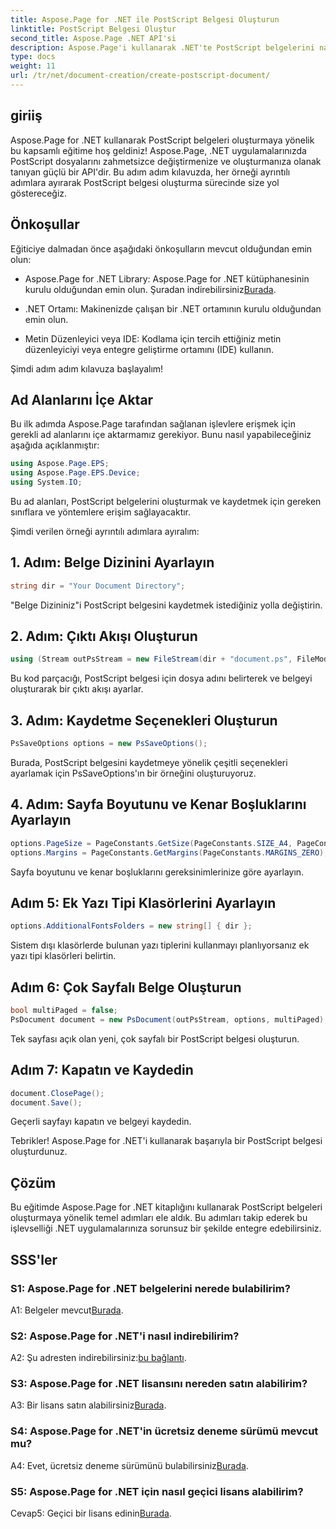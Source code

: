 ```yaml
---
title: Aspose.Page for .NET ile PostScript Belgesi Oluşturun
linktitle: PostScript Belgesi Oluştur
second_title: Aspose.Page .NET API'si
description: Aspose.Page'i kullanarak .NET'te PostScript belgelerini nasıl oluşturacağınızı öğrenin. Sorunsuz entegrasyon için adım adım kılavuzumuzu izleyin. Kitaplığı indirin ve PostScript dosyalarını zahmetsizce işlemeye başlayın.
type: docs
weight: 11
url: /tr/net/document-creation/create-postscript-document/
---
```

## giriiş

Aspose.Page for .NET kullanarak PostScript belgeleri oluşturmaya yönelik bu kapsamlı eğitime hoş geldiniz! Aspose.Page, .NET uygulamalarınızda PostScript dosyalarını zahmetsizce değiştirmenize ve oluşturmanıza olanak tanıyan güçlü bir API'dir. Bu adım adım kılavuzda, her örneği ayrıntılı adımlara ayırarak PostScript belgesi oluşturma sürecinde size yol göstereceğiz.

## Önkoşullar

Eğiticiye dalmadan önce aşağıdaki önkoşulların mevcut olduğundan emin olun:

-  Aspose.Page for .NET Library: Aspose.Page for .NET kütüphanesinin kurulu olduğundan emin olun. Şuradan indirebilirsiniz[Burada](https://releases.aspose.com/page/net/).

- .NET Ortamı: Makinenizde çalışan bir .NET ortamının kurulu olduğundan emin olun.

- Metin Düzenleyici veya IDE: Kodlama için tercih ettiğiniz metin düzenleyiciyi veya entegre geliştirme ortamını (IDE) kullanın.

Şimdi adım adım kılavuza başlayalım!

## Ad Alanlarını İçe Aktar

Bu ilk adımda Aspose.Page tarafından sağlanan işlevlere erişmek için gerekli ad alanlarını içe aktarmamız gerekiyor. Bunu nasıl yapabileceğiniz aşağıda açıklanmıştır:

```csharp
using Aspose.Page.EPS;
using Aspose.Page.EPS.Device;
using System.IO;
```

Bu ad alanları, PostScript belgelerini oluşturmak ve kaydetmek için gereken sınıflara ve yöntemlere erişim sağlayacaktır.

Şimdi verilen örneği ayrıntılı adımlara ayıralım:

## 1. Adım: Belge Dizinini Ayarlayın

```csharp
string dir = "Your Document Directory";
```

"Belge Dizininiz"i PostScript belgesini kaydetmek istediğiniz yolla değiştirin.

## 2. Adım: Çıktı Akışı Oluşturun

```csharp
using (Stream outPsStream = new FileStream(dir + "document.ps", FileMode.Create))
```

Bu kod parçacığı, PostScript belgesi için dosya adını belirterek ve belgeyi oluşturarak bir çıktı akışı ayarlar.

## 3. Adım: Kaydetme Seçenekleri Oluşturun

```csharp
PsSaveOptions options = new PsSaveOptions();
```

Burada, PostScript belgesini kaydetmeye yönelik çeşitli seçenekleri ayarlamak için PsSaveOptions'ın bir örneğini oluşturuyoruz.

## 4. Adım: Sayfa Boyutunu ve Kenar Boşluklarını Ayarlayın

```csharp
options.PageSize = PageConstants.GetSize(PageConstants.SIZE_A4, PageConstants.ORIENTATION_PORTRAIT);
options.Margins = PageConstants.GetMargins(PageConstants.MARGINS_ZERO);
```

Sayfa boyutunu ve kenar boşluklarını gereksinimlerinize göre ayarlayın.

## Adım 5: Ek Yazı Tipi Klasörlerini Ayarlayın

```csharp
options.AdditionalFontsFolders = new string[] { dir };
```

Sistem dışı klasörlerde bulunan yazı tiplerini kullanmayı planlıyorsanız ek yazı tipi klasörleri belirtin.

## Adım 6: Çok Sayfalı Belge Oluşturun

```csharp
bool multiPaged = false;
PsDocument document = new PsDocument(outPsStream, options, multiPaged);
```

Tek sayfası açık olan yeni, çok sayfalı bir PostScript belgesi oluşturun.

## Adım 7: Kapatın ve Kaydedin

```csharp
document.ClosePage();
document.Save();
```

Geçerli sayfayı kapatın ve belgeyi kaydedin.

Tebrikler! Aspose.Page for .NET'i kullanarak başarıyla bir PostScript belgesi oluşturdunuz.

## Çözüm

Bu eğitimde Aspose.Page for .NET kitaplığını kullanarak PostScript belgeleri oluşturmaya yönelik temel adımları ele aldık. Bu adımları takip ederek bu işlevselliği .NET uygulamalarınıza sorunsuz bir şekilde entegre edebilirsiniz.

## SSS'ler

### S1: Aspose.Page for .NET belgelerini nerede bulabilirim?

 A1: Belgeler mevcut[Burada](https://reference.aspose.com/page/net/).

### S2: Aspose.Page for .NET'i nasıl indirebilirim?

 A2: Şu adresten indirebilirsiniz:[bu bağlantı](https://releases.aspose.com/page/net/).

### S3: Aspose.Page for .NET lisansını nereden satın alabilirim?

 A3: Bir lisans satın alabilirsiniz[Burada](https://purchase.aspose.com/buy).

### S4: Aspose.Page for .NET'in ücretsiz deneme sürümü mevcut mu?

 A4: Evet, ücretsiz deneme sürümünü bulabilirsiniz[Burada](https://releases.aspose.com/).

### S5: Aspose.Page for .NET için nasıl geçici lisans alabilirim?

 Cevap5: Geçici bir lisans edinin[Burada](https://purchase.aspose.com/temporary-license/).
